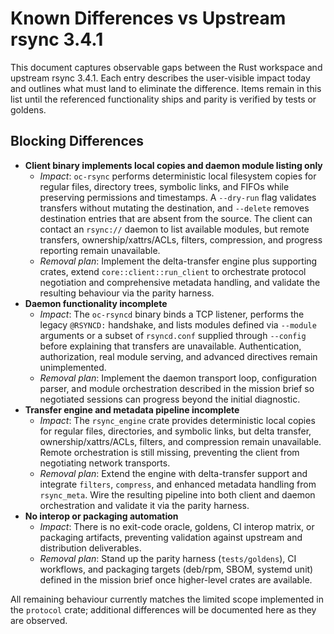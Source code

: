 # Known Differences vs Upstream rsync 3.4.1

This document captures observable gaps between the Rust workspace and upstream
rsync 3.4.1. Each entry describes the user-visible impact today and outlines
what must land to eliminate the difference. Items remain in this list until the
referenced functionality ships and parity is verified by tests or goldens.

## Blocking Differences

- **Client binary implements local copies and daemon module listing only**
  - *Impact*: `oc-rsync` performs deterministic local filesystem copies for
    regular files, directory trees, symbolic links, and FIFOs while preserving
    permissions and timestamps. A `--dry-run` flag validates transfers without
    mutating the destination, and `--delete` removes destination entries that
    are absent from the source. The client can contact an `rsync://` daemon to
    list available modules, but remote transfers, ownership/xattrs/ACLs,
    filters, compression, and progress reporting remain unavailable.
  - *Removal plan*: Implement the delta-transfer engine plus supporting crates,
    extend `core::client::run_client` to orchestrate protocol negotiation and
    comprehensive metadata handling, and validate the resulting behaviour via
    the parity harness.
- **Daemon functionality incomplete**
  - *Impact*: The `oc-rsyncd` binary binds a TCP listener, performs the legacy
    `@RSYNCD:` handshake, and lists modules defined via `--module` arguments or
    a subset of `rsyncd.conf` supplied through `--config` before explaining that
    transfers are unavailable. Authentication, authorization, real module
    serving, and advanced directives remain unimplemented.
  - *Removal plan*: Implement the daemon transport loop, configuration parser,
    and module orchestration described in the mission brief so negotiated
    sessions can progress beyond the initial diagnostic.
- **Transfer engine and metadata pipeline incomplete**
  - *Impact*: The `rsync_engine` crate provides deterministic local copies for
    regular files, directories, and symbolic links, but delta transfer,
    ownership/xattrs/ACLs, filters, and compression remain unavailable. Remote
    orchestration is still missing, preventing the client from negotiating
    network transports.
  - *Removal plan*: Extend the engine with delta-transfer support and integrate
    `filters`, `compress`, and enhanced metadata handling from `rsync_meta`.
    Wire the resulting pipeline into both client and daemon orchestration and
    validate it via the parity harness.
- **No interop or packaging automation**
  - *Impact*: There is no exit-code oracle, goldens, CI interop matrix, or
    packaging artifacts, preventing validation against upstream and distribution
    deliverables.
  - *Removal plan*: Stand up the parity harness (`tests/goldens`), CI workflows,
    and packaging targets (deb/rpm, SBOM, systemd unit) defined in the mission
    brief once higher-level crates are available.

All remaining behaviour currently matches the limited scope implemented in the
`protocol` crate; additional differences will be documented here as they are
observed.
